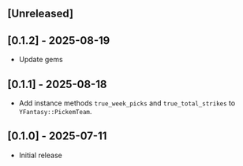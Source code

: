 ## [Unreleased]

## [0.1.2] - 2025-08-19

- Update gems

## [0.1.1] - 2025-08-18

- Add instance methods `true_week_picks` and `true_total_strikes` to `YFantasy::PickemTeam`.

## [0.1.0] - 2025-07-11

- Initial release
